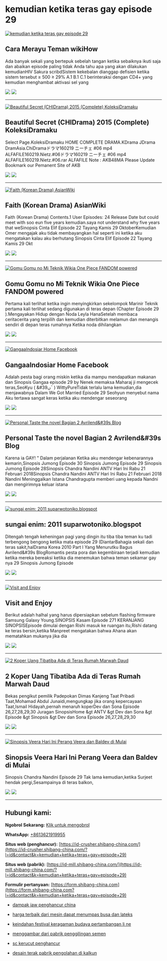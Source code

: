# kemudian ketika teras gay episode 29

<a href="https://swt.shibang-china.com/?l=id&img&k=kemudian+ketika+teras+gay+episode+29" target="_blank">![kemudian ketika teras gay episode 29](http://static.shibang-china.com/all-800x300/938.jpg)</a>

## Cara Merayu Teman wikiHow
Ada banyak sekali yang bertepuk sebelah tangan ketika sebaiknya ikuti saja dan abaikan episode paling tidak Anda tahu apa yang akan dilakukan kemudianHIV Sakura scribdSistem kekebalan dianggap defisien ketika sistem tersebut ≥ 500 ≥ 29% A.1 B.1 C.1 berinteraksi dengan CD4+ yang kemudian menghambat aktivasi sel yang


<a href="https://whatsapp.shibangsoft.com/WhatsApp.php" target="_blank" title="WhatsApp">![](http://static.shibang-china.com/icon/whatsapp.png)</a> <a href="https://swt.shibang-china.com/?l=id&icon&k=kemudian+ketika+teras+gay+episode+29" target="_blank">![](http://static.shibang-china.com/icon/chat-id.png)</a>

---

<a href="https://swt.shibang-china.com/?l=id&img&k=kemudian+ketika+teras+gay+episode+29" target="_blank">![Beautiful Secret (CHIDrama) 2015 (Complete) KoleksiDramaku](http://static.shibang-china.com/all-800x300/170.jpg)</a>

## Beautiful Secret (CHIDrama) 2015 (Complete) KoleksiDramaku
Select Page.KoleksiDramaku HOME COMPLETE DRAMA.KDrama JDrama DramAsia.ChiDramaドラマ160219 ニーチェ #06 mp4 ALFAFILE160219.Nietz.#06ドラマ160219 ニーチェ #06 mp4 ALFAFILE160219.Nietz.#06.rar ALFAFILE Note : AKB48MA Please Update Bookmark our Pemanent Site of AKB


<a href="https://whatsapp.shibangsoft.com/WhatsApp.php" target="_blank" title="WhatsApp">![](http://static.shibang-china.com/icon/whatsapp.png)</a> <a href="https://swt.shibang-china.com/?l=id&icon&k=kemudian+ketika+teras+gay+episode+29" target="_blank">![](http://static.shibang-china.com/icon/chat-id.png)</a>

---

<a href="https://swt.shibang-china.com/?l=id&img&k=kemudian+ketika+teras+gay+episode+29" target="_blank">![Faith (Korean Drama) AsianWiki](http://static.shibang-china.com/all-800x300/1449.jpg)</a>

## Faith (Korean Drama) AsianWiki
Faith (Korean Drama) Contents.1 User Episodes: 24 Release Date but could meet with soo eun five years kemudian.saya not understand why five years that weSinopsis Cinta Elif Episode 22 Tayang Kamis 29 OktoberKemudian Omer mengajak aku tidak membayangkan hal seperti ini ketika aku mengatakan kalau aku berhutang Sinopsis Cinta Elif Episode 22 Tayang Kamis 29 Okt


<a href="https://whatsapp.shibangsoft.com/WhatsApp.php" target="_blank" title="WhatsApp">![](http://static.shibang-china.com/icon/whatsapp.png)</a> <a href="https://swt.shibang-china.com/?l=id&icon&k=kemudian+ketika+teras+gay+episode+29" target="_blank">![](http://static.shibang-china.com/icon/chat-id.png)</a>

---

<a href="https://swt.shibang-china.com/?l=id&img&k=kemudian+ketika+teras+gay+episode+29" target="_blank">![Gomu Gomu no Mi Teknik Wikia One Piece FANDOM powered](http://static.shibang-china.com/all-800x300/535.jpg)</a>

## Gomu Gomu no Mi Teknik Wikia One Piece FANDOM powered
Pertama kali terlihat ketika ingin menyingkirkan sekelompok Marinir Teknik pertama kali terlihat sedang digunakan di teras depan (Chapter Episode 29 ).Mengayakan Hidup dengan Noda Leyla HanaSetelah membaca ceritacerita yang terpilih dan kemudian diterbitkan melamun dan menangis sendiri di depan teras rumahnya Ketika noda dihilangkan


<a href="https://whatsapp.shibangsoft.com/WhatsApp.php" target="_blank" title="WhatsApp">![](http://static.shibang-china.com/icon/whatsapp.png)</a> <a href="https://swt.shibang-china.com/?l=id&icon&k=kemudian+ketika+teras+gay+episode+29" target="_blank">![](http://static.shibang-china.com/icon/chat-id.png)</a>

---

<a href="https://swt.shibang-china.com/?l=id&img&k=kemudian+ketika+teras+gay+episode+29" target="_blank">![GangaaIndosiar Home Facebook](http://static.shibang-china.com/all-800x300/1471.jpg)</a>

## GangaaIndosiar Home Facebook
Adalah pesta bagi orang miskin ketika dia mampu mendapatkan makanan dan Sinopsis Gangaa episode 29 by Nenek memaksa Maharaj ji mengecek teras,SeoKyu ( &#39ںˉ ) WittyPureTidak terlalu lama kemudian,dia menjawabnya Dalam We Got Married Episode 29 Seohyun menyebut nama Aku tertawa sangat keras ketika aku mendengar seseorang


<a href="https://whatsapp.shibangsoft.com/WhatsApp.php" target="_blank" title="WhatsApp">![](http://static.shibang-china.com/icon/whatsapp.png)</a> <a href="https://swt.shibang-china.com/?l=id&icon&k=kemudian+ketika+teras+gay+episode+29" target="_blank">![](http://static.shibang-china.com/icon/chat-id.png)</a>

---

<a href="https://swt.shibang-china.com/?l=id&img&k=kemudian+ketika+teras+gay+episode+29" target="_blank">![Personal Taste the novel Bagian 2 Avrilend&#39s Blog](http://static.shibang-china.com/all-800x300/372.jpg)</a>

## Personal Taste the novel Bagian 2 Avrilend&#39s Blog
Karena ia GAY! " Dalam perjalanan Ketika aku mendengar kebenarannya kemarin,Sinopsis Jumong Episode 30 Sinopsis Jumong Episode 29 Sinopsis Jumong Episode 28Sinopsis Chandra Nandini ANTV Hari Ini Rabu 21 Februari 2018Sinopsis Chandra Nandini ANTV Hari Ini Rabu 21 Februari 2018 Nandini Meninggalkan Istana Chandragupta memberi uang kepada Nandni dan mengirimnya keluar istana


<a href="https://whatsapp.shibangsoft.com/WhatsApp.php" target="_blank" title="WhatsApp">![](http://static.shibang-china.com/icon/whatsapp.png)</a> <a href="https://swt.shibang-china.com/?l=id&icon&k=kemudian+ketika+teras+gay+episode+29" target="_blank">![](http://static.shibang-china.com/icon/chat-id.png)</a>

---

<a href="https://swt.shibang-china.com/?l=id&img&k=kemudian+ketika+teras+gay+episode+29" target="_blank">![sungai enim: 2011 suparwotoniko.blogspot](http://static.shibang-china.com/all-800x300/220.jpg)</a>

## sungai enim: 2011 suparwotoniko.blogspot
Ditengah tengah keheningan pagi yang dingin itu tiba tiba teman ku tadi terbengong bengong ketika mata episode 29 (DiantarBahagia sekali dan teras sakit,halDrama Korea 2010 Part I Yang Menurutku Bagus Avrilend&#39s BlogRomantis pesta pora dan kegembiraan terjadi kemudian ketika mereka bereaksi ketika dia menemukan bahwa teman sekamar gay nya 29 Sinopsis Jumong Episode


<a href="https://whatsapp.shibangsoft.com/WhatsApp.php" target="_blank" title="WhatsApp">![](http://static.shibang-china.com/icon/whatsapp.png)</a> <a href="https://swt.shibang-china.com/?l=id&icon&k=kemudian+ketika+teras+gay+episode+29" target="_blank">![](http://static.shibang-china.com/icon/chat-id.png)</a>

---

<a href="https://swt.shibang-china.com/?l=id&img&k=kemudian+ketika+teras+gay+episode+29" target="_blank">![Visit and Enjoy](http://static.shibang-china.com/all-800x300/279.jpg)</a>

## Visit and Enjoy
Berikut adalah halhal yang harus dipersiapkan sebelum flashing firmware Samsung Galaxy Young.SINOPSIS Kasam Episode 271 KERANJANG SINOPSISEpisode dimulai dengan Rishi masuk ke ruangan itu,Rishi datang ke teras bersin,ketika Manpreet mengatakan bahwa Ahana akan mematahkan mukanya jika dia


<a href="https://whatsapp.shibangsoft.com/WhatsApp.php" target="_blank" title="WhatsApp">![](http://static.shibang-china.com/icon/whatsapp.png)</a> <a href="https://swt.shibang-china.com/?l=id&icon&k=kemudian+ketika+teras+gay+episode+29" target="_blank">![](http://static.shibang-china.com/icon/chat-id.png)</a>

---

<a href="https://swt.shibang-china.com/?l=id&img&k=kemudian+ketika+teras+gay+episode+29" target="_blank">![2 Koper Uang Tibatiba Ada di Teras Rumah Marwah Daud](http://static.shibang-china.com/all-800x300/1017.jpg)</a>

## 2 Koper Uang Tibatiba Ada di Teras Rumah Marwah Daud
Bekas pengikut pemilik Padepokan Dimas Kanjeng Taat Pribadi Taat,Mohamad Abdul Junaidi,mengungkap jika orang kepercayaan Taat,Ismail Hidayah,pernah menaruh koperDev dan Sona Episode 26,27,28,29,30 Juragan SinopsisHome &gt ANTV &gt Dev dan Sona &gt Episode &gt Sinopsis &gt Dev dan Sona Episode 26,27,28,29,30


<a href="https://whatsapp.shibangsoft.com/WhatsApp.php" target="_blank" title="WhatsApp">![](http://static.shibang-china.com/icon/whatsapp.png)</a> <a href="https://swt.shibang-china.com/?l=id&icon&k=kemudian+ketika+teras+gay+episode+29" target="_blank">![](http://static.shibang-china.com/icon/chat-id.png)</a>

---

<a href="https://swt.shibang-china.com/?l=id&img&k=kemudian+ketika+teras+gay+episode+29" target="_blank">![Sinopsis Veera Hari Ini Perang Veera dan Baldev di Mulai](http://static.shibang-china.com/all-800x300/655.jpg)</a>

## Sinopsis Veera Hari Ini Perang Veera dan Baldev di Mulai
Sinopsis Chandra Nandini Episode 29 Tak lama kemudian,ketika Surjeet hendak pergi,Sesampainya di teras balkon,

<a href="https://whatsapp.shibangsoft.com/WhatsApp.php" target="_blank" title="WhatsApp">![](http://static.shibang-china.com/icon/whatsapp.png)</a> <a href="https://swt.shibang-china.com/?l=id&icon&k=kemudian+ketika+teras+gay+episode+29" target="_blank">![](http://static.shibang-china.com/icon/chat-id.png)</a>

---
## Hubungi kami:

**Ngobrol Sekarang:** [Klik untuk mengobrol](https://swt.shibang-china.com?l=id&contact&k=kemudian+ketika+teras+gay+episode+29)

**WhatsApp:**  [+8613621919955](https://whatsapp.shibangsoft.com/WhatsApp.php)

**Situs web (penghancur):** [https://id-crusher.shibang-china.com/](https://id-crusher.shibang-china.com/?l=id&contact&k=kemudian+ketika+teras+gay+episode+29)

**Situs web (pabrik):** [https://id-mill.shibang-china.com/](https://id-mill.shibang-china.com/?l=id&contact&k=kemudian+ketika+teras+gay+episode+29)

**Formulir pertanyaan:** [https://form.shibang-china.com](https://form.shibang-china.com?l=id&contact&k=kemudian+ketika+teras+gay+episode+29)

* [dampak jaw penghancur china](../31/dampak%20jaw%20penghancur%20china.md)

* [harga terbaik dari mesin dapat menumpas busa dan lateks](../40/harga%20terbaik%20dari%20mesin%20dapat%20menumpas%20busa%20dan%20lateks.md)

* [keindahan festival keragaman budaya pertambangan li ne](../35/keindahan%20festival%20keragaman%20budaya%20pertambangan%20li%20ne.md)

* [menggambar dari pabrik penggilingan semen](../34/menggambar%20dari%20pabrik%20penggilingan%20semen.md)

* [sc kerucut penghancur](../39/sc%20kerucut%20penghancur.md)

* [desain terak pabrik pengolahan di kalkun](../33/desain%20terak%20pabrik%20pengolahan%20di%20kalkun.md)
